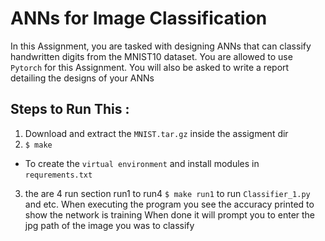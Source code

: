 # ANNs for Image Classification

In this Assignment, you are tasked with designing ANNs that can classify handwritten digits from the MNIST10 dataset. You are allowed to use `Pytorch` for this Assignment. You will also be asked to write a report detailing the designs of your ANNs

## Steps to Run This :
1. Download and extract the `MNIST.tar.gz` inside the assigment dir
2. `$ make`  
 - To create the `virtual environment` and install modules in `requrements.txt`
3. the are 4 run section run1 to run4
`$ make run1` to run `Classifier_1.py` and etc.
When executing the program you see the accuracy printed to show the network is training
When done it will prompt you to enter the jpg path of the image you was to classify

